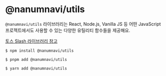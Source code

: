 # @nanumnavi/utils

`@nanumnavi/utils` 라이브러리는 React, Node.js, Vanilla JS 등 어떤 JavaScript 프로젝트에서도 사용할 수 있는 다양한 유틸리티 함수들을 제공해요.

[토스 Slash 라이브러리 참고](https://github.com/toss/slash/blob/main/packages/common/utils/README.ko.md)

```shell
$ npm install @nanumnavi/utils
```

```shell
$ pnpm add @nanumnavi/utils
```

```shell
$ yarn add @nanumnavi/utils
```
